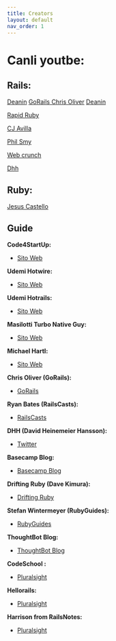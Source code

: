 ```yaml
---
title: Creators
layout: default
nav_order: 1
---
```

# Canli youtbe: 
## Rails: 

<a href="https://www.youtube.com/@railsofficial" target="_blank">Deanin</a>
<a href="https://www.youtube.com/@GorailsTV" target="_blank">GoRails Chris Oliver<a>
<a href="https://www.youtube.com/@Deanin" target="_blank">Deanin</a>

<a href="https://www.youtube.com/@rapid-ruby" target="_blank">Rapid Ruby</a>

<a href="https://www.youtube.com/@cjav_dev" target="_blank">CJ Avilla</a>

<a href="https://www.youtube.com/@PhilSmy" target="_blank">Phil Smy</a>


<a href="https://www.youtube.com/@Webcrunch" target="_blank">Web crunch</a>

<a href="https://www.youtube.com/@davidheinemeierhansson9989" target="_blank">Dhh</a>

## Ruby: 

<a href="https://www.youtube.com/c/JesusCastello" target="_blank">Jesus Castello</a>


## Guide


**Code4StartUp:**
   - <a href="https://code4startup.com/" target="_blank">Sito Web</a>

**Udemi Hotwire:**
   - <a href="https://www.udemy.com/course/ruby-on-rails-7-y-hotwire-2023/learn/lecture/37019554#overview" target="_blank">Sito Web</a>

**Udemi Hotrails:**
   - <a href="https://www.hotrails.dev/" target="_blank">Sito Web</a>

**Masilotti Turbo Native Guy:**
   - <a href="https://masilotti.com/" target="_blank">Sito Web</a>

**Michael Hartl:**
   - <a href="https://www.michaelhartl.com/" target="_blank">Sito Web</a>

**Chris Oliver (GoRails):**
   - <a href="https://gorails.com/" target="_blank">GoRails</a>

**Ryan Bates (RailsCasts):**
   - <a href="http://railscasts.com/" target="_blank">RailsCasts</a>

**DHH (David Heinemeier Hansson):**
   - <a href="https://twitter.com/dhh" target="_blank">Twitter</a>

**Basecamp Blog:**
   - <a href="https://signalvnoise.com/" target="_blank">Basecamp Blog</a>

**Drifting Ruby (Dave Kimura):**
   - <a href="https://www.driftingruby.com/" target="_blank">Drifting Ruby</a>

**Stefan Wintermeyer (RubyGuides):**
   - <a href="https://www.rubyguides.com/" target="_blank">RubyGuides</a>

**ThoughtBot Blog:**
  - <a href="https://thoughtbot.com/blog" target="_blank">ThoughtBot Blog</a>

**CodeSchool :**
  - <a href="https://www.pluralsight.com/" target="_blank">Pluralsight</a>

**Hellorails:**
  - <a href="https://hellorails.io/" target="_blank">Pluralsight</a>

**Harrison from RailsNotes:**
  - <a href="railsnotes@mail.beehiiv.com" target="_blank">Pluralsight</a>

